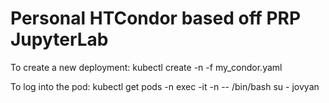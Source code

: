 # Personal HTCondor based off PRP JupyterLab 

To create a new deployment:
    kubectl create -n <mynamespace> -f my_condor.yaml

To log into the pod:
    kubectl get pods -n <mynamespace>
    exec -it <mypod>  -n <mynamespace> -- /bin/bash
    su - jovyan



